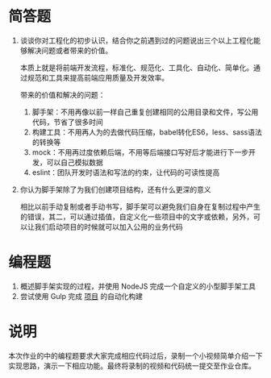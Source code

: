 # 简答题

1. 谈谈你对工程化的初步认识，结合你之前遇到过的问题说出三个以上工程化能够解决问题或者带来的价值。

   本质上就是将前端开发流程，标准化、规范化、工具化、自动化、简单化。通过规范和工具来提高前端应用质量及开发效率。

   带来的价值和解决的问题：

   1. 脚手架：不用再像以前一样自己重复创建相同的公用目录和文件，写公用代码，节省了很多时间
   2. 构建工具：不用再人为的去做代码压缩，babel转化ES6，less、sass语法的转换等
   3. mock：不用再过度依赖后端，不用等后端接口写好后才能进行下一步开发，可以自己模拟数据
   4. eslint：团队开发时语法和写法的约束，让代码的可读性提高

2. 你认为脚手架除了为我们创建项目结构，还有什么更深的意义

    相比以前手动复制或者手动书写，脚手架可以避免我们自身在复制过程中产生的错误，其二，可以通过插值，自定义化一些项目中的文字或依赖，另外，可以让我们启动项目的时候就可以加入公用的业务代码

# 编程题

1. 概述脚手架实现的过程，并使用 NodeJS 完成一个自定义的小型脚手架工具
2. 尝试使用 Gulp 完成 [项目](https://github.com/lagoufed/fed-e-code/blob/master/part-02/module-01/作业案例基础代码.zip?raw=true) 的自动化构建

# 说明

本次作业的中的编程题要求大家完成相应代码过后，录制一个小视频简单介绍一下实现思路，演示一下相应功能。最终将录制的视频和代码统一提交至作业仓库。







